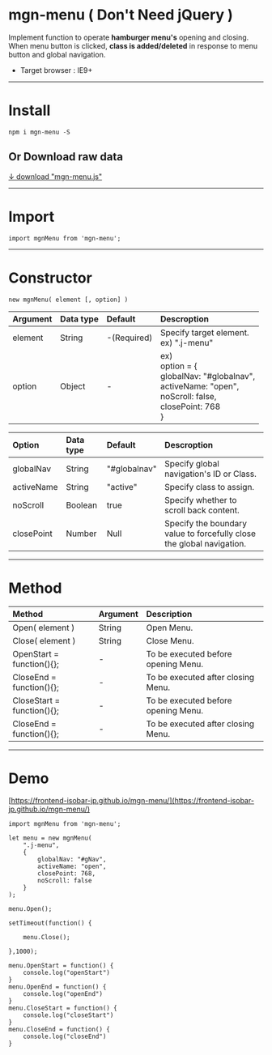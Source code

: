 # mgn-menu ( Don't Need jQuery )


Implement function to operate **hamburger menu's** opening and closing.  
When menu button is clicked, **class is added/deleted** in response to menu button and global navigation.
- Target browser : IE9+

___

# Install

```
npm i mgn-menu -S
```

## Or Download raw data
[↓ download "mgn-menu.js"](https://raw.githubusercontent.com/frontend-isobar-jp/mgn-menu/master/src/mgn-menu.js)


___

# Import

```
import mgnMenu from 'mgn-menu';
```

___

# Constructor

```
new mgnMenu( element [, option] )
```
|Argument|Data type|Default|Descroption|
|:-------|:--------|:------|:----------|
|element|String|-(Required)|Specify target element.<br>ex) ".j-menu"|
|option|Object|-|ex)<br> option = {<br> globalNav: "#globalnav",<br> activeName: "open",<br> noScroll: false,<br> closePoint: 768<br>}|

|Option|Data type|Default|Descroption|
|:-------|:--------|:------|:----------|
|globalNav|String|"#globalnav"|Specify global navigation's ID or Class.|
|activeName|String|"active"|Specify class to assign.|
|noScroll|Boolean|true|Specify whether to scroll back content.|
|closePoint|Number|Null|Specify the boundary value to forcefully close the global navigation.|

___

# Method

|Method|Argument|Description|
|:-------|:--------|:------|
|Open( element )|String|Open Menu.|
|Close( element )|String|Close Menu.|
|OpenStart = function(){};|-|To be executed before opening Menu.|
|CloseEnd = function(){};|-|To be executed after closing Menu.|
|CloseStart = function(){};|-|To be executed before opening Menu.|
|CloseEnd = function(){};|-|To be executed after closing Menu.|

___

# Demo

[https://frontend-isobar-jp.github.io/mgn-menu/](https://frontend-isobar-jp.github.io/mgn-menu/)

```
import mgnMenu from 'mgn-menu';

let menu = new mgnMenu(
    ".j-menu",
    {
        globalNav: "#gNav",
        activeName: "open",
        closePoint: 768,
        noScroll: false
    }
);

menu.Open();

setTimeout(function() {

    menu.Close();

},1000);

menu.OpenStart = function() {
    console.log("openStart")
}
menu.OpenEnd = function() {
    console.log("openEnd")
}
menu.CloseStart = function() {
    console.log("closeStart")
}
menu.CloseEnd = function() {
    console.log("closeEnd")
}
```
